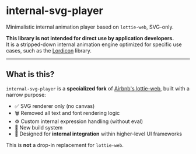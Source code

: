 # internal-svg-player

Minimalistic internal animation player based on `lottie-web`, SVG-only.

**This library is not intended for direct use by application developers.**  
It is a stripped-down internal animation engine optimized for specific use cases, such as the [Lordicon](https://lordicon.com/) library.

---

## What is this?

`internal-svg-player` is a **specialized fork** of [Airbnb's lottie-web](https://github.com/airbnb/lottie-web), built with a narrow purpose:

- ✅ SVG renderer only (no canvas)
- 🗑️ Removed all text and font rendering logic
- ⚙️ Custom internal expression handling (without eval)
- 🧱 New build system
- 🧬 Designed for **internal integration** within higher-level UI frameworks

This is **not** a drop-in replacement for `lottie-web`.
